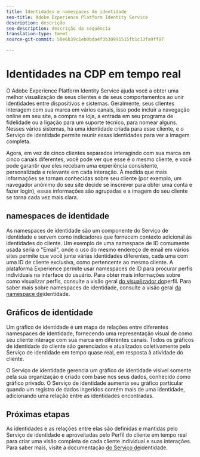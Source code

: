 ```yaml
---
title: Identidades e namespaces de identidade
seo-title: Adobe Experience Platform Identity Service
description: descrição
seo-description: descrição da sequência
translation-type: tm+mt
source-git-commit: 50e6b39c1eb0bda4f3b30991515fb1c13fa9ff87

---
```



# Identidades na CDP em tempo real

O Adobe Experience Platform Identity Service ajuda você a obter uma melhor visualização de seus clientes e de seus comportamentos ao unir identidades entre dispositivos e sistemas. Geralmente, seus clientes interagem com sua marca em vários canais, isso pode incluir a navegação online em seu site, a compra na loja, a entrada em seu programa de fidelidade ou a ligação para um suporte técnico, para nomear alguns. Nesses vários sistemas, há uma identidade criada para esse cliente, e o Serviço de identidade permite reunir essas identidades para ver a imagem completa.

Agora, em vez de cinco clientes separados interagindo com sua marca em cinco canais diferentes, você pode ver que esse é o mesmo cliente, e você pode garantir que eles recebam uma experiência consistente, personalizada e relevante em cada interação. À medida que mais informações se tornam conhecidas sobre seu cliente (por exemplo, um navegador anônimo do seu site decide se inscrever para obter uma conta e fazer login), essas informações são agrupadas e a imagem do seu cliente se torna cada vez mais clara.

## namespaces de identidade

As namespaces de identidade são um componente do Serviço de identidade e servem como indicadores que fornecem contexto adicional às identidades do cliente. Um exemplo de uma namespace de ID comumente usada seria o &quot;Email&quot;, onde o uso do mesmo endereço de email em vários sites permite que você junte várias identidades diferentes, cada uma com uma ID de cliente exclusiva, como pertencente ao mesmo cliente. A plataforma Experience permite usar namespaces de ID para procurar perfis individuais na interface do usuário. Para obter mais informações sobre como visualizar perfis, consulte a visão geral [do visualizador do](/help/rtcdp/profile/profile-viewer.md)perfil. Para saber mais sobre namespaces de identidade, consulte a visão geral [da namespace de](../../identity-service/namespaces.md)identidade.

## Gráficos de identidade

Um gráfico de identidade é um mapa de relações entre diferentes namespaces de identidade, fornecendo uma representação visual de como seu cliente interage com sua marca em diferentes canais. Todos os gráficos de identidade do cliente são gerenciados e atualizados coletivamente pelo Serviço de identidade em tempo quase real, em resposta à atividade do cliente.

O Serviço de identidade gerencia um gráfico de identidade visível somente pela sua organização e criado com base nos seus dados, conhecido como gráfico privado. O Serviço de identidade aumenta seu gráfico particular quando um registro de dados ingeridos contém mais de uma identidade, adicionando uma relação entre as identidades encontradas.

## Próximas etapas

As identidades e as relações entre elas são definidas e mantidas pelo Serviço de identidade e aproveitadas pelo Perfil do cliente em tempo real para criar uma visão completa de cada cliente individual e suas interações. Para saber mais, visite a documentação [do Serviço de](../../identity-service/home.md)identidade.